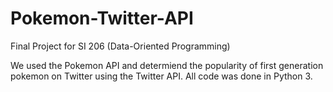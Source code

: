 # Pokemon-Twitter-API

Final Project for SI 206 (Data-Oriented Programming)

We used the Pokemon API and determiend the popularity of first generation pokemon on Twitter using the Twitter API. All code was done in Python 3.
